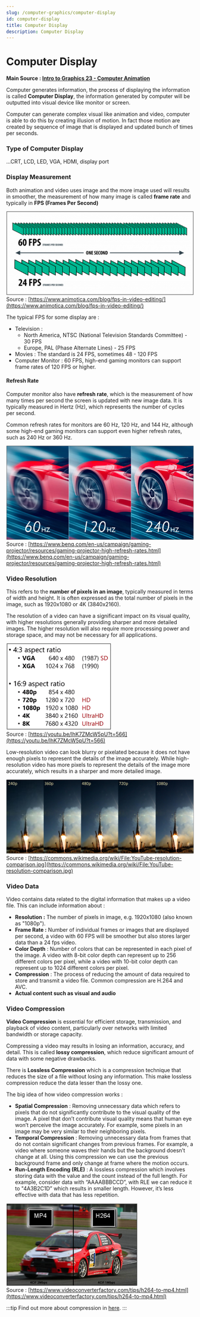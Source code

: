 ```yaml
---
slug: /computer-graphics/computer-display
id: computer-display
title: Computer Display
description: Computer Display
---
```


# Computer Display

**Main Source : [Intro to Graphics 23 - Computer Animation](https://youtu.be/lhK7ZMcW5pU)**

Computer generates information, the process of displaying the information is called **Computer Display**, the information generated by computer will be outputted into visual device like monitor or screen.

Computer can generate complex visual like animation and video, computer is able to do this by creating illusion of motion. In fact those motion are created by sequence of image that is displayed and updated bunch of times per seconds.

### Type of Computer Display

...CRT, LCD, LED, VGA, HDMI, display port

### Display Measurement

Both animation and video uses image and the more image used will results in smoother, the measurement of how many image is called **frame rate** and typically in **FPS (Frames Per Second)**

![Comparison between 60 FPS showing more image and 24 FPS showing less image](./frames-per-second.png)  
Source : [https://www.animotica.com/blog/fps-in-video-editing/](https://www.animotica.com/blog/fps-in-video-editing/)

The typical FPS for some display are :

- Television :
  - North America, NTSC (National Television Standards Committee) - 30 FPS
  - Europe, PAL (Phase Alternate Lines) - 25 FPS
- Movies : The standard is 24 FPS, sometimes 48 - 120 FPS
- Computer Monitor : 60 FPS, high-end gaming monitors can support frame rates of 120 FPS or higher.

#### Refresh Rate

Computer monitor also have **refresh rate**, which is the measurement of how many times per second the screen is updated with new image data. It is typically measured in Hertz (Hz), which represents the number of cycles per second.

Common refresh rates for monitors are 60 Hz, 120 Hz, and 144 Hz, although some high-end gaming monitors can support even higher refresh rates, such as 240 Hz or 360 Hz.

![A comparison between 60, 120, 240 Hz refresh rate with higher making the image look less blurry](./refresh-rate.png)  
Source : [https://www.benq.com/en-us/campaign/gaming-projector/resources/gaming-projector-high-refresh-rates.html](https://www.benq.com/en-us/campaign/gaming-projector/resources/gaming-projector-high-refresh-rates.html)

### Video Resolution

This refers to the **number of pixels in an image**, typically measured in terms of width and height. It is often expressed as the total number of pixels in the image, such as 1920x1080 or 4K (3840x2160).

The resolution of a video can have a significant impact on its visual quality, with higher resolutions generally providing sharper and more detailed images. The higher resolution will also require more processing power and storage space, and may not be necessary for all applications.

![Example of resolution and its aspect ratio](./resolution-example.png)  
Source : [https://youtu.be/lhK7ZMcW5pU?t=566](https://youtu.be/lhK7ZMcW5pU?t=566)

Low-resolution video can look blurry or pixelated because it does not have enough pixels to represent the details of the image accurately. While high-resolution video has more pixels to represent the details of the image more accurately, which results in a sharper and more detailed image.

![Comparison between resolution showing rocket image with better quality in higher resolution](./resolution-comparison.png)  
Source : [https://commons.wikimedia.org/wiki/File:YouTube-resolution-comparison.jpg](https://commons.wikimedia.org/wiki/File:YouTube-resolution-comparison.jpg)

### Video Data

Video contains data related to the digital information that makes up a video file. This can include information about :

- **Resolution :** The number of pixels in image, e.g. 1920x1080 (also known as "1080p").
- **Frame Rate :** Number of individual frames or images that are displayed per second, a video with 60 FPS will be smoother but also stores larger data than a 24 fps video.
- **Color Depth** : Number of colors that can be represented in each pixel of the image. A video with 8-bit color depth can represent up to 256 different colors per pixel, while a video with 10-bit color depth can represent up to 1024 different colors per pixel.
- **Compression** : The process of reducing the amount of data required to store and transmit a video file. Common compression are H.264 and AVC.
- **Actual content such as visual and audio**

### Video Compression

**Video Compression** is essential for efficient storage, transmission, and playback of video content, particularly over networks with limited bandwidth or storage capacity.

Compressing a video may results in losing an information, accuracy, and detail. This is called **lossy compression**, which reduce significant amount of data with some negative drawbacks.

There is **Lossless Compression** which is a compression technique that reduces the size of a file without losing any information. This make lossless compression reduce the data lesser than the lossy one.

The big idea of how video compression works :

- **Spatial Compression** : Removing unnecessary data which refers to pixels that do not significantly contribute to the visual quality of the image. A pixel that don’t contribute visual quality means that human eye won’t perceive the image accurately. For example, some pixels in an image may be very similar to their neighboring pixels.
- **Temporal Compression** : Removing unnecessary data from frames that do not contain significant changes from previous frames. For example, a video where someone waves their hands but the background doesn’t change at all. Using this compression we can use the previous background frame and only change at frame where the motion occurs.
- **Run-Length Encoding (RLE)** : A lossless compression which involves storing data with the value and the count instead of the full length. For example, consider data with “AAAABBBCCD”, with RLE we can reduce it to "4A3B2C1D” which results in smaller length. However, it’s less effective with data that has less repetition.

![Comparing a blurry mp4 image with H.264 showing a better quality](./mp4-h264.png)  
Source : [https://www.videoconverterfactory.com/tips/h264-to-mp4.html](https://www.videoconverterfactory.com/tips/h264-to-mp4.html)

:::tip
Find out more about compression in [here](/digital-signal-processing/compression).
:::
